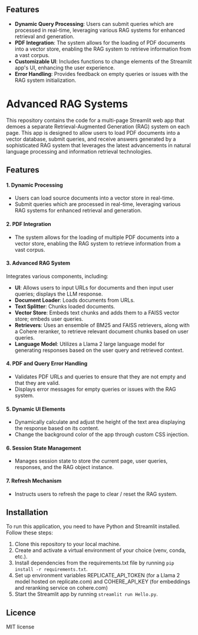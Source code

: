 
## Features

- **Dynamic Query Processing**: Users can submit queries which are processed in real-time, leveraging various RAG systems for enhanced retrieval and generation.
- **PDF Integration**: The system allows for the loading of PDF documents into a vector store, enabling the RAG system to retrieve information from a vast corpus.
- **Customizable UI**: Includes functions to change elements of the Streamlit app's UI, enhancing the user experience.
- **Error Handling**: Provides feedback on empty queries or issues with the RAG system initialization.

# Advanced RAG Systems

This repository contains the code for a multi-page Streamlit web app that demoes a separate Retrieval-Augmented Generation (RAG) system on each page. This app is designed to allow users to load PDF documents into a vector database, submit queries, and receive answers generated by a sophisticated RAG system that leverages the latest advancements in natural language processing and information retrieval technologies.

## Features

#### 1. Dynamic Processing
- Users can load source documents into a vector store in real-time.
- Submit queries which are processed in real-time, leveraging various RAG systems for enhanced retrieval and generation.

#### 2. PDF Integration
- The system allows for the loading of multiple PDF documents into a vector store, enabling the RAG system to retrieve information from a vast corpus.

#### 3. Advanced RAG System
Integrates various components, including:
- **UI**: Allows users to input URLs for documents and then input user queries; displays the LLM response.
- **Document Loader**: Loads documents from URLs.
- **Text Splitter**: Chunks loaded documents.
- **Vector Store**: Embeds text chunks and adds them to a FAISS vector store; embeds user queries.
- **Retrievers**: Uses an ensemble of BM25 and FAISS retrievers, along with a Cohere reranker, to retrieve relevant document chunks based on user queries.
- **Language Model**: Utilizes a Llama 2 large language model for generating responses based on the user query and retrieved context.

#### 4. PDF and Query Error Handling
- Validates PDF URLs and queries to ensure that they are not empty and that they are valid.
- Displays error messages for empty queries or issues with the RAG system.

#### 5. Dynamic UI Elements
- Dynamically calculate and adjust the height of the text area displaying the response based on its content.
- Change the background color of the app through custom CSS injection.

#### 6. Session State Management
- Manages session state to store the current page, user queries, responses, and the RAG object instance.

#### 7. Refresh Mechanism
- Instructs users to refresh the page to clear / reset the RAG system.

## Installation

To run this application, you need to have Python and Streamlit installed. Follow these steps:

1. Clone this repository to your local machine.
2. Create and activate a virtual environment of your choice (venv, conda, etc.).
3. Install dependencies from the requirements.txt file by running `pip install -r requirements.txt`.
4. Set up environment variables REPLICATE_API_TOKEN (for a Llama 2 model hosted on replicate.com) and COHERE_API_KEY (for embeddings and reranking service on cohere.com)
4. Start the Streamlit app by running `streamlit run Hello.py`.

## Licence
MIT license